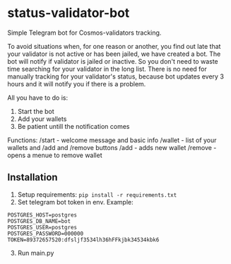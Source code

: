 # status-validator-bot
Simple Telegram bot for Cosmos-validators tracking.

To avoid situations when, for one reason or another, you find out late that your validator is not active or has been jailed, we have created a bot. The bot will notify if validator is jailed or inactive. So you don't need to waste time searching for your validator in the long list.
 There is no need for manually tracking for your validator's status, because bot updates every 3 hours and it will notify you if there is a problem.
 
All you have to do is:
1) Start the bot
2) Add your wallets
3) Be patient untill the notification comes


Functions:
/start - welcome message and basic info
/wallet - list of your wallets and /add and /remove buttons
/add - adds new wallet
/remove - opens a menue to remove wallet

## Installation
1. Setup requirements: `pip install -r requirements.txt`
2. Set telegram bot token in env. Example:
```
POSTGRES_HOST=postgres
POSTGRES_DB_NAME=bot
POSTGRES_USER=postgres
POSTGRES_PASSWORD=000000
TOKEN=89372657520:dfsljf3534lh36hFFkjbk34534kbk6
```
3. Run main.py
